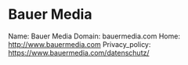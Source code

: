 
# Bauer Media

Name: Bauer Media
Domain: bauermedia.com
Home: http://www.bauermedia.com
Privacy_policy: https://www.bauermedia.com/datenschutz/
